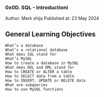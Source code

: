 ### 0x0D. SQL - Introductioni
Author: Mark shija
Published at: 23 May 2024

## General Learning Objectives
	What’s a database
	What’s a relational database
	What does SQL stand for
	What’s MySQL
	How to create a database in MySQL
	What does DDL and DML stand for
	How to CREATE or ALTER a table
	How to SELECT data from a table
	How to INSERT, UPDATE or DELETE data
	What are subqueries
	How to use MySQL functions
